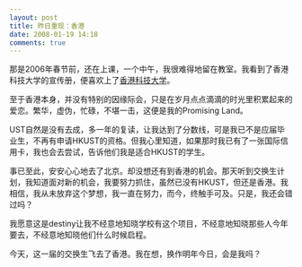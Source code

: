 ```yaml
---
layout: post
title: 昨日重现：香港
date: 2008-01-19 14:18
comments: true
---
```

那是2006年春节前，还在上课，一个中午，我很难得地留在教室。我看到了香港科技大学的宣传册，便喜欢上了<a href="http://www.ust.hk/">香港科技大学</a>。

至于香港本身，并没有特别的因缘际会，只是在岁月点点滴滴的时光里积累起来的爱恋。繁华，虚伪，忙碌，不堪一击，这便是我的Promising Land。

UST自然是没有去成，多一年的复读，让我达到了分数线，可是我已不是应届毕业生，不再有申请HKUST的资格。但我心里知道，如果那时我已有了一张国际信用卡，我也会去尝试，告诉他们我是适合HKUST的学生。

事已至此，安安心心地去了北京。却没想还有到香港的机会。那天听到交换生计划，我知道面对新的机会，我要努力抓住，虽然已没有HKUST，但还是香港。我相信，我从未放弃这个梦想，我一直在努力，而今，终触手可及。只是，我还会错过吗？

我愿意这是destiny让我不经意地知晓学校有这个项目，不经意地知晓那些人今年要去，不经意地知晓他们什么时候启程。

今天，这一届的交换生飞去了香港。我在想，换作明年今日，会是我吗？
